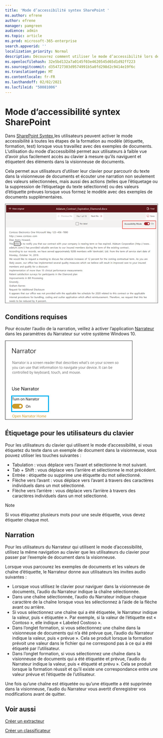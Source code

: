 ```yaml
---
title: 'Mode d’accessibilité syntex SharePoint '
ms.author: efrene
author: efrene
manager: pamgreen
audience: admin
ms.topic: article
ms.prod: microsoft-365-enterprise
search.appverid: ''
localization_priority: Normal
description: Découvrez comment utiliser le mode d’accessibilité lors de la formation d’un modèle dans SharePoint Syntex.
ms.openlocfilehash: 32e5bd132a7a0145f03e4620545d65d1d92ff223
ms.sourcegitcommit: d354727303d9574991b5a0fd298d2c9414e19f6c
ms.translationtype: MT
ms.contentlocale: fr-FR
ms.lasthandoff: 02/02/2021
ms.locfileid: "50081006"
---
```

# <a name="sharepoint-syntex-accessibility-mode"></a>Mode d’accessibilité syntex SharePoint

Dans [SharePoint Syntex,](index.md)les utilisateurs peuvent activer le mode accessibilité à toutes les étapes de la formation au modèle (étiquette, formation, test) lorsque vous travaillez avec des exemples de documents. L’utilisation du mode d’accessibilité permet aux utilisateurs à faible vue d’avoir plus facilement accès au clavier à mesure qu’ils naviguent et étiquetent des éléments dans la visionneuse de documents.

Cela permet aux utilisateurs d’utiliser leur clavier pour parcourir du texte dans la visionneuse de documents et écouter une narration non seulement des valeurs sélectionnées, mais aussi des actions (telles que l’étiquetage ou la suppression de l’étiquetage du texte sélectionné) ou des valeurs d’étiquette prévues lorsque vous formez le modèle avec des exemples de documents supplémentaires. 


![Mode d’accessibilité](../media/content-understanding/accessibility-mode.png)

## <a name="requirements"></a>Conditions requises

Pour écouter l’audio de la narration, veillez à activer l’application [Narrateur](https://support.microsoft.com/windows/complete-guide-to-narrator-e4397a0d-ef4f-b386-d8ae-c172f109bdb1) dans les paramètres du Narrateur sur votre système Windows 10.

![Activer le Narrateur](../media/content-understanding/narrator-settings.png)

## <a name="labeling-for-keyboard-users"></a>Étiquetage pour les utilisateurs du clavier

Pour les utilisateurs du clavier qui utilisent le mode d’accessibilité, si vous étiquetez du texte dans un exemple de document dans la visionneuse, vous pouvez utiliser les touches suivantes :

- Tabulation : vous déplace vers l’avant et sélectionne le mot suivant.
- Tab + Shift : vous déplace vers l’arrière et sélectionne le mot précédent.
- Entrée : étiquette ou supprime une étiquette du mot sélectionné.
- Flèche vers l’avant : vous déplace vers l’avant à travers des caractères individuels dans un mot sélectionné.
- Flèche vers l’arrière : vous déplace vers l’arrière à travers des caractères individuels dans un mot sélectionné.

> [!NOTE]
> Si vous étiquetez plusieurs mots pour une seule étiquette, vous devez étiqueter chaque mot.


## <a name="narration"></a>Narration

Pour les utilisateurs du Narrateur qui utilisent le mode d’accessibilité, utilisez la même navigation au clavier que les utilisateurs du clavier pour passer par l’exemple de document dans la visionneuse.

Lorsque vous parcourez les exemples de documents et les valeurs de chaîne d’étiquette, le Narrateur donne aux utilisateurs les invites audio suivantes :

- Lorsque vous utilisez le clavier pour naviguer dans la visionneuse de documents, l’audio du Narrateur indique la chaîne sélectionnée.
- Dans une chaîne sélectionnée, l’audio du Narrateur indique chaque caractère de la chaîne lorsque vous les sélectionnez à l’aide de la flèche avant ou arrière.
- Si vous sélectionnez une chaîne qui a été étiquetée, le Narrateur indique la valeur, puis « étiquetée ».  Par exemple, si la valeur de l’étiquette est « Contoso », elle indique « Labeled Costoso ». 
- Dans l’onglet formation, si vous sélectionnez une chaîne dans la visionneuse de documents qui n’a été prévue que, l’audio du Narrateur indique la valeur, puis « prévue ». Cela se produit lorsque la formation prévoit une valeur dans le fichier qui ne correspond pas à ce qui a été étiqueté par l’utilisateur.
- Dans l’onglet formation, si vous sélectionnez une chaîne dans la visionneuse de documents qui a été étiquetée et prévue, l’audio du Narrateur indique la valeur, puis « étiqueté et prévu ». Cela se produit lorsque la formation réussit et qu’il existe une correspondance entre une valeur prévue et l’étiquette de l’utilisateur.



Une fois qu’une chaîne est étiquetée ou qu’une étiquette a été supprimée dans la visionneuse, l’audio du Narrateur vous avertit d’enregistrer vos modifications avant de quitter.

## <a name="see-also"></a>Voir aussi

[Créer un extracteur](create-an-extractor.md)</br>

[Créer un classificateur](create-a-classifier.md)</br>










 


  
  



